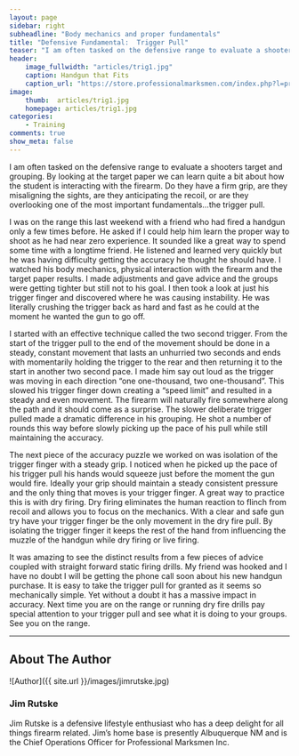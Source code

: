 ```yaml
---
layout: page
sidebar: right
subheadline: "Body mechanics and proper fundamentals"
title: "Defensive Fundamental:  Trigger Pull"
teaser: "I am often tasked on the defensive range to evaluate a shooters target and grouping..."
header:
    image_fullwidth: "articles/trig1.jpg"
    caption: Handgun that Fits
    caption_url: "https://store.professionalmarksmen.com/index.php?l=product_detail&p=1"
image:
    thumb:  articles/trig1.jpg
    homepage: articles/trig1.jpg
categories:
    - Training
comments: true
show_meta: false
---
```


I am often tasked on the defensive range to evaluate a shooters target and grouping. By looking at the target paper we can learn quite a bit about how the student is interacting with the firearm. Do they have a firm grip, are they misaligning the sights, are they anticipating the recoil, or are they overlooking one of the most important fundamentals…the trigger pull. 

I was on the range this last weekend with a friend who had fired a handgun only a few times before. He asked if I could help him learn the proper way to shoot as he had near zero experience. It sounded like a great way to spend some time with a longtime friend. He listened and learned very quickly but he was having difficulty getting the accuracy he thought he should have. I watched his body mechanics, physical interaction with the firearm and the target paper results. I made adjustments and gave advice and the groups were getting tighter but still not to his goal. I then took a look at just his trigger finger and discovered where he was causing instability. He was literally crushing the trigger back as hard and fast as he could at the moment he wanted the gun to go off. 

I started with an effective technique called the two second trigger. From the start of the trigger pull to the end of the movement should be done in a steady, constant movement that lasts an unhurried two seconds and ends with momentarily holding the trigger to the rear and then returning it to the start in another two second pace. I made him say out loud as the trigger was moving in each direction “one one-thousand, two one-thousand”. This slowed his trigger finger down creating a “speed limit” and resulted in a steady and even movement. The firearm will naturally fire somewhere along the path and it should come as a surprise. The slower deliberate trigger pulled made a dramatic difference in his grouping. He shot a number of rounds this way before slowly picking up the pace of his pull while still maintaining the accuracy. 

The next piece of the accuracy puzzle we worked on was isolation of the trigger finger with a steady grip. I noticed when he picked up the pace of his trigger pull his hands would squeeze just before the moment the gun would fire. Ideally your grip should maintain a steady consistent pressure and the only thing that moves is your trigger finger. A great way to practice this is with dry firing. Dry firing eliminates the human reaction to flinch from recoil and allows you to focus on the mechanics. With a clear and safe gun try have your trigger finger be the only movement in the dry fire pull. By isolating the trigger finger it keeps the rest of the hand from influencing the muzzle of the handgun while dry firing or live firing.
 
It was amazing to see the distinct results from a few pieces of advice coupled with straight forward static firing drills. My friend was hooked and I have no doubt I will be getting the phone call soon about his new handgun purchase. It is easy to take the trigger pull for granted as it seems so mechanically simple. Yet without a doubt it has a massive impact in accuracy. Next time you are on the range or running dry fire drills pay special attention to your trigger pull and see what it is doing to your groups. See you on the range. 

________________________________________

## About The Author

![Author]({{ site.url }}/images/jimrutske.jpg)

### Jim Rutske 

Jim Rutske is a defensive lifestyle enthusiast who has a deep delight for all things firearm related. Jim’s home base is presently Albuquerque NM and is the Chief Operations Officer for Professional Marksmen Inc. 



